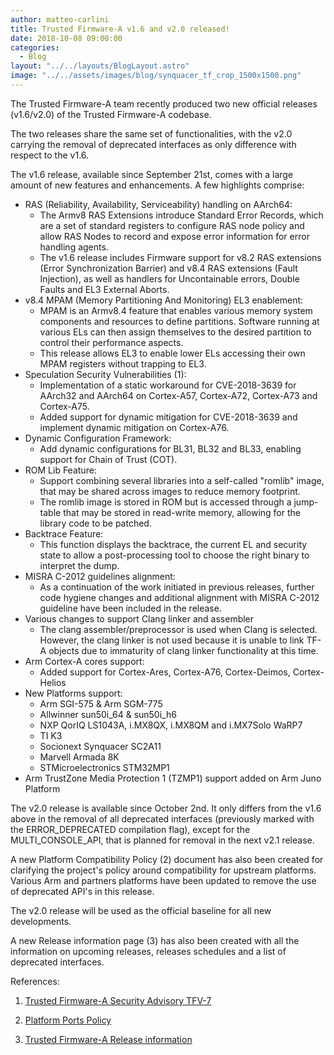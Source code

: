 ```yaml
---
author: matteo-carlini
title: Trusted Firmware-A v1.6 and v2.0 released!
date: 2018-10-08 09:00:00
categories:
  - Blog
layout: "../../layouts/BlogLayout.astro"
image: "../../assets/images/blog/synquacer_tf_crop_1500x1500.png"
---
```


The Trusted Firmware-A team recently produced two new official releases (v1.6/v2.0) of the Trusted Firmware-A codebase.

The two releases share the same set of functionalities, with the v2.0 carrying the removal of deprecated interfaces as only difference with respect to the v1.6.

The v1.6 release, available since September 21st, comes with a large amount of new features and enhancements.
A few highlights comprise:

- RAS (Reliability, Availability, Serviceability) handling on AArch64:
  - The Armv8 RAS Extensions introduce Standard Error Records, which are a set of standard registers to configure RAS node policy and allow RAS Nodes to record and expose error information for error handling agents.
  - The v1.6 release includes Firmware support for v8.2 RAS extensions (Error Synchronization Barrier) and v8.4 RAS extensions (Fault Injection), as well as handlers for Uncontainable errors, Double Faults and EL3 External Aborts.
- v8.4 MPAM (Memory Partitioning And Monitoring) EL3 enablement:
  - MPAM is an Armv8.4 feature that enables various memory system components and resources to define partitions. Software running at various ELs can then assign themselves to the desired partition to control their performance aspects.
  - This release allows EL3 to enable lower ELs accessing their own MPAM registers without trapping to EL3.
- Speculation Security Vulnerabilities (1):
  - Implementation of a static workaround for CVE-2018-3639 for AArch32 and AArch64 on Cortex-A57, Cortex-A72, Cortex-A73 and Cortex-A75.
  - Added support for dynamic mitigation for CVE-2018-3639 and implement dynamic mitigation on Cortex-A76.
- Dynamic Configuration Framework:
  - Add dynamic configurations for BL31, BL32 and BL33, enabling support for Chain of Trust (COT).
- ROM Lib Feature:
  - Support combining several libraries into a self-called "romlib" image, that may be shared across images to reduce memory footprint.
  - The romlib image is stored in ROM but is accessed through a jump-table that may be stored in read-write memory, allowing for the library code to be patched.
- Backtrace Feature:
  - This function displays the backtrace, the current EL and security state to allow a post-processing tool to choose the right binary to interpret the dump.
- MISRA C-2012 guidelines alignment:
  - As a continuation of the work initiated in previous releases, further code hygiene changes and additional alignment with MISRA C-2012 guideline have been included in the release.
- Various changes to support Clang linker and assembler
  - The clang assembler/preprocessor is used when Clang is selected. However, the clang linker is not used because it is unable to link TF-A objects due to immaturity of clang linker functionality at this time.
- Arm Cortex-A cores support:
  - Added support for Cortex-Ares, Cortex-A76, Cortex-Deimos, Cortex-Helios
- New Platforms support:
  - Arm SGI-575 & Arm SGM-775
  - Allwinner sun50i_64 & sun50i_h6
  - NXP QorIQ LS1043A, i.MX8QX, i.MX8QM and i.MX7Solo WaRP7
  - TI K3
  - Socionext Synquacer SC2A11
  - Marvell Armada 8K
  - STMicroelectronics STM32MP1
- Arm TrustZone Media Protection 1 (TZMP1) support added on Arm Juno Platform

The v2.0 release is available since October 2nd. It only differs from the v1.6 above in the removal of all deprecated interfaces (previously marked with the ERROR_DEPRECATED compilation flag), except for the MULTI_CONSOLE_API, that is planned for removal in the next v2.1 release.

A new Platform Compatibility Policy (2) document has also been created for clarifying the project's policy around compatibility for upstream platforms.
Various Arm and partners platforms have been updated to remove the use of deprecated API's in this release.

The v2.0 release will be used as the official baseline for all new developments.

A new Release information page (3) has also been created with all the information on upcoming releases, releases schedules and a list of deprecated interfaces.

References:

1. [Trusted Firmware-A Security Advisory TFV-7](https://github.com/ARM-software/arm-trusted-firmware/wiki/Trusted-Firmware-A-Security-Advisory-TFV-7)

2. [Platform Ports Policy](https://github.com/ARM-software/arm-trusted-firmware/blob/master/docs/process/platform-ports-policy.rst)

3. [Trusted Firmware-A Release information](https://github.com/ARM-software/arm-trusted-firmware/wiki/TF-A-Release-information)
